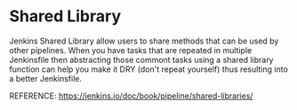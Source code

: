 # Shared Library

Jenkins Shared Library allow users to share methods that can be used by other pipelines. When you have tasks that are repeated in multiple Jenkinsfile then abstracting those commont tasks using a shared library function can help you make it DRY (don't repeat yourself) thus resulting into a better Jenkinsfile.

<aside class="success">
REFERENCE: <a href="https://jenkins.io/doc/book/pipeline/shared-libraries/">https://jenkins.io/doc/book/pipeline/shared-libraries/</a>
</aside>
